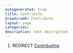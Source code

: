 ```yaml
---
autogenerated: true
title: Contribute
breadcrumb: Contribute
layout: page
categories: 
description: test description
---
```


1.  REDIRECT [Contributing](Contributing)

